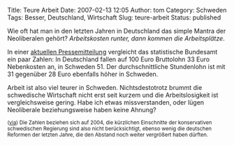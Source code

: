 Title: Teure Arbeit
Date: 2007-02-13 12:05
Author: tom
Category: Schweden
Tags: Besser, Deutschland, Wirtschaft
Slug: teure-arbeit
Status: published

Wie oft hat man in den letzten Jahren in Deutschland das simple Mantra
der Neoliberalen gehört? *Arbeitskosten runter, dann kommen die
Arbeitsplätze*.

In einer [aktuellen
Pressemitteilung](http://www.destatis.de/presse/deutsch/pm2007/p0560043.htm)
vergleicht das statistische Bundesamt ein paar Zahlen: In Deutschland
fallen auf 100 Euro Bruttolohn 33 Euro Nebenkosten an, in Schweden 51.
Der durchschnittliche Stundenlohn ist mit 31 gegenüber 28 Euro ebenfalls
höher in Schweden.

Arbeit ist also viel teurer in Schweden. Nichtsdestotrotz brummt die
schwedische Wirtschaft nicht erst seit kurzem und die Arbeitslosigkeit
ist vergleichsweise gering. Habe ich etwas missverstanden, oder lügen
Neoliberale beziehungsweise haben keine Ahnung?

<small>([via](http://www.hr-newsblog.de/2007/02/arbeitskosten_i.html))
Die Zahlen beziehen sich auf 2004, die kürzlichen Einschnitte der
konservativen schwedischen Regierung sind also nicht berücksichtigt,
ebenso wenig die deutschen Reformen der letzten Jahre, die den Abstand
noch weiter vergrößert haben dürften.</small>

